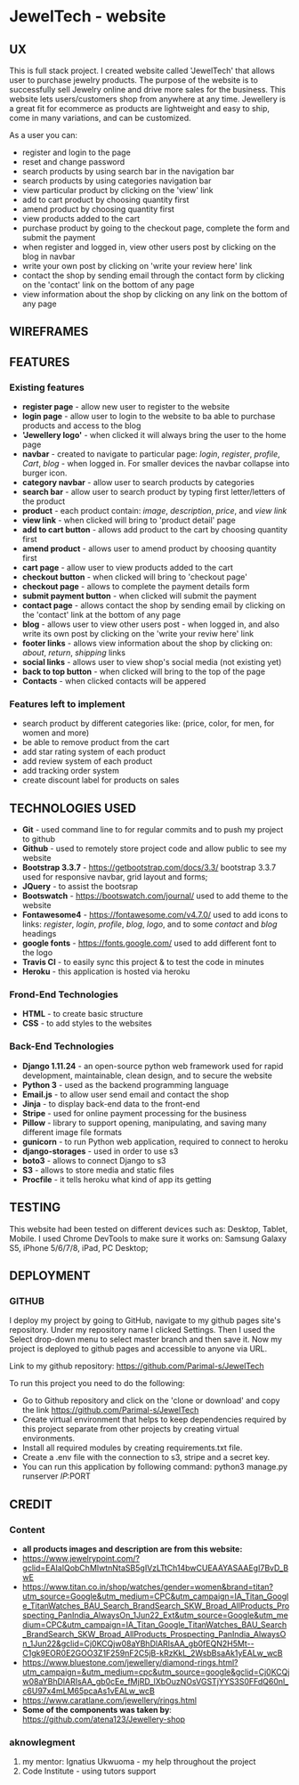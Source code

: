 

# JewelTech - website

## UX

This is full stack project. I created website called 'JewelTech' that allows user to purchase jewelry products.
The purpose of the website is to successfully sell Jewelry online and drive more sales for the business.
This website lets users/customers shop from anywhere at any time. Jewellery is a great fit for ecommerce as products 
are lightweight and easy to ship, come in many variations, and can be customized.

As a user you can:

* register and login to the page
* reset and change password
* search products by using search bar in the navigation bar
* search products by using categories navigation bar 
* view particular product by clicking on the 'view' link
* add to cart product by choosing quantity first
* amend product by choosing quantity first
* view products added to the cart
* purchase product by going to the checkout page, complete the form and submit the payment
* when register and logged in, view other users post by clicking on the blog in navbar
* write your own post by clicking on 'write your review here' link
* contact the shop by sending email through the contact form by clicking on the 'contact' link on the bottom of any page
* view information about the shop by clicking on any link on the bottom of any page

## WIREFRAMES

## FEATURES

### Existing features

* **register page** - allow new user to register to the website
* **login page** - allow user to login to the website to ba able to purchase products and access to the blog
* **'Jewellery logo'** - when clicked it will always bring the user to the home page
* **navbar** - created to navigate to particular page: *login*, *register*, *profile*, *Cart*, *blog* - when logged in.
  For smaller devices the navbar collapse into burger icon.
* **category navbar** - allow user to search products by categories
* **search bar** - allow user to search product by typing first letter/letters of the product
* **product** - each product contain: *image*, *description*, *price*, and *view link*
* **view link** - when clicked will bring to 'product detail' page
* **add to cart button** - allows add product to the cart by choosing quantity first
* **amend product** - allows user to amend product by choosing quantity first
* **cart page** - allow user to view products added to the cart
* **checkout button** - when clicked will bring to 'checkout page'
* **checkout page** - allows to complete the payment details form
* **submit payment button** - when clicked will submit the payment
* **contact page** - allows contact the shop by sending email by clicking on the 'contact' link at the bottom of any page
* **blog** - allows user to view other users post - when logged in, and also write its own post by clicking on the 'write your reviw here' link
* **footer links** - allows view information about the shop by clicking on: *about*, *return*, *shipping* links
* **social links** - allows user to view shop's social media (not existing yet)
* **back to top button** - when clicked will bring to the top of the page
* **Contacts** - when clicked contacts will be appered
### Features left to implement

* search product by different categories like: (price, color, for men, for women and more)
* be able to remove product from the cart
* add star rating system of each product
* add review system of each product
* add tracking order system
* create discount label for products on sales

## TECHNOLOGIES USED

* **Git** - used command line to for regular commits and to push my project to github
* **Github** - used to remotely store project code and allow public to see my website
* **Bootstrap 3.3.7** - https://getbootstrap.com/docs/3.3/ bootstrap 3.3.7 used for responsive navbar, grid layout and forms;
* **JQuery** - to assist the bootsrap
* **Bootswatch** - https://bootswatch.com/journal/ used to add theme to the website
* **Fontawesome4** - https://fontawesome.com/v4.7.0/ used to add icons to links: *register*, *login*, *profile*, *blog*, *logo*,
  and to some *contact* and *blog* headings
* **google fonts** - https://fonts.google.com/ used to add different font to the logo
* **Travis CI** - to easily sync this project & to test the code in minutes 
* **Heroku** - this application is hosted via heroku

### Frond-End Technologies

* **HTML** - to create basic structure
* **CSS** - to add styles to the websites

### Back-End Technologies

* **Django 1.11.24** - an open-source python web framework used for rapid development, maintainable, clean design, and to secure the website 
* **Python 3** - used as the backend programming language
* **Email.js** - to allow user send email and contact the shop
* **Jinja** - to display back-end data to the front-end
* **Stripe** - used for online payment processing for the business 
* **Pillow** - library to support opening, manipulating, and saving many different image file formats
* **gunicorn** - to run Python web application, required to connect to heroku
* **django-storages** - used in order to use s3
* **boto3** - allows to connect Django to s3
* **S3** - allows to store media and static files
* **Procfile** - it tells heroku what kind of app its getting

## TESTING

This website had been tested on different devices such as: Desktop, Tablet, Mobile.
I used Chrome DevTools to make sure it works on: Samsung Galaxy S5, iPhone 5/6/7/8, iPad, PC Desktop;

## DEPLOYMENT

### GITHUB

I deploy my project by going to GitHub, navigate to my github pages site's repository. Under my repository name I clicked Settings.
Then I used the Select drop-down menu to select master branch and then save it. Now my project is deployed to github pages and accessible to anyone via URL.

Link to my github repository: https://github.com/Parimal-s/JewelTech


To run this project you need to do the following:

* Go to Github repository and click on the 'clone or download' and copy the link https://github.com/Parimal-s/JewelTech
* Create virtual environment that helps to keep dependencies required by this project separate from other projects by creating virtual environments.
* Install all required modules by creating requirements.txt file.
* Create a .env file with the connection to s3, stripe and a secret key.
* You can run this application by following command: python3 manage.py runserver $IP:$PORT

## CREDIT

### Content

* **all products images and description are from this website:**
*  https://www.jewelrypoint.com/?gclid=EAIaIQobChMIwtnNtaSB5gIVzLTtCh14bwCUEAAYASAAEgI7BvD_BwE
*  https://www.titan.co.in/shop/watches/gender=women&brand=titan?utm_source=Google&utm_medium=CPC&utm_campaign=IA_Titan_Google_TitanWatches_BAU_Search_BrandSearch_SKW_Broad_AllProducts_Prospecting_PanIndia_AlwaysOn_1Jun22_Ext&utm_source=Google&utm_medium=CPC&utm_campaign=IA_Titan_Google_TitanWatches_BAU_Search_BrandSearch_SKW_Broad_AllProducts_Prospecting_PanIndia_AlwaysOn_1Jun22&gclid=Cj0KCQjw08aYBhDlARIsAA_gb0fEQN2H5Mt--C1gk9EOR0E2GOO3Z1F259nF2C5jB-kRzKkL_2WsbBsaAk1yEALw_wcB
*  https://www.bluestone.com/jewellery/diamond-rings.html?utm_campaign=&utm_medium=cpc&utm_source=google&gclid=Cj0KCQjw08aYBhDlARIsAA_gb0cEe_fMjRD_lXbOuzNOsVGSTjYYS3S0FFdQ60nl_c6U97x4mLM65pcaAs1vEALw_wcB
*  https://www.caratlane.com/jewellery/rings.html
* **Some of the components was taken by**: https://github.com/atena123/Jewellery-shop
### aknowlegment

1. my mentor: Ignatius Ukwuoma - my help throughout the project
1. Code Institute - using tutors support




